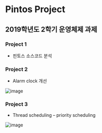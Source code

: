 # Pintos Project

## 2019학년도 2학기 운영체제 과제

### Project 1 
- 핀토스 소스코드 분석
### Project 2
- Alarm clock 개선

![image](https://user-images.githubusercontent.com/53117014/87047352-5bf41700-c235-11ea-9c72-fa33b5ae6c51.png)

### Project 3
- Thread scheduling – priority scheduling

![image](https://user-images.githubusercontent.com/53117014/87047582-abd2de00-c235-11ea-811d-4fc36ac620af.png)
